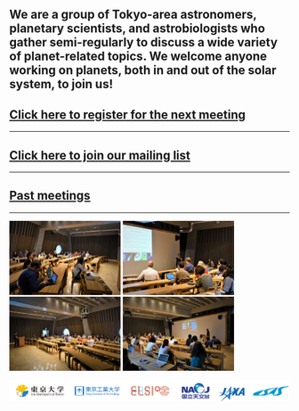 We are a group of Tokyo-area astronomers, planetary scientists, and astrobiologists who gather semi-regularly to discuss a wide variety of planet-related topics. We welcome anyone working on planets, both in and out of the solar system, to join us!
---
## [Click here to register for the next meeting](https://docs.google.com/forms/d/e/1FAIpQLSfrMwzkpNRLFv6PzLwp7jJSLlFsYxHj3m50llFXlJO9CyRn4Q/viewform?usp=sf_link)
---
## [Click here to join our mailing list](http://goo.gl/tLDPFM)
---
## [Past meetings](meetings)
---
<img src="images/meetings/taps2/1.jpg" alt="drawing" width="200"/> <img src="images/meetings/taps2/2.jpg" alt="drawing" width="200"/> <img src="images/meetings/taps2/3.jpg" alt="drawing" width="200"/> <img src="images/meetings/taps2/4.jpg" alt="drawing" width="200"/>

![](images/logos.png)
